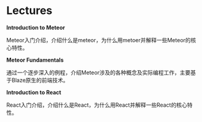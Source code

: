 # Lectures


**Introduction to Meteor** 

Meteor入门介绍，介绍什么是meteor，为什么用metoer并解释一些Meteor的核心特性。

**Meteor Fundamentals**

通过一个逐步深入的例程，介绍Meteor涉及的各种概念及实际编程工作，主要基于Blaze原生的前端技术。

**Introduction to React**

React入门介绍，介绍什么是React，为什么用React并解释一些React的核心特性。
